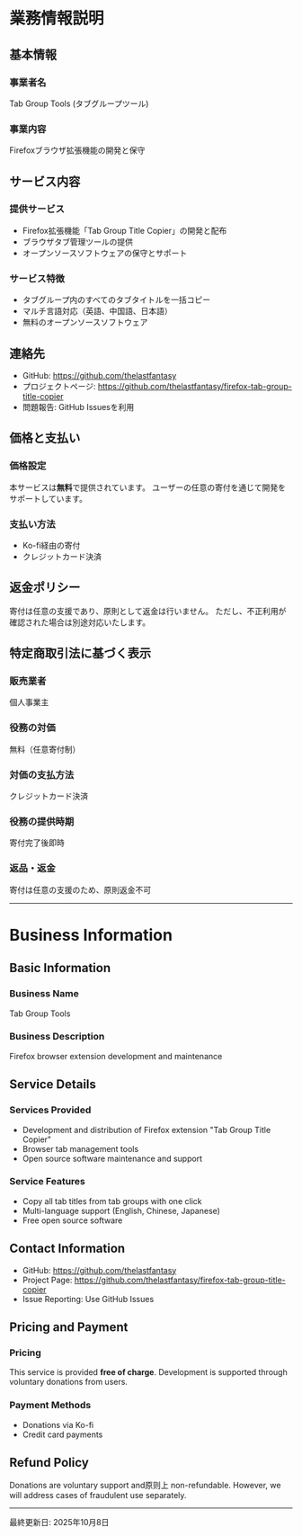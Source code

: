 # 業務情報説明

## 基本情報

### 事業者名
Tab Group Tools (タブグループツール)

### 事業内容
Firefoxブラウザ拡張機能の開発と保守

## サービス内容

### 提供サービス
- Firefox拡張機能「Tab Group Title Copier」の開発と配布
- ブラウザタブ管理ツールの提供
- オープンソースソフトウェアの保守とサポート

### サービス特徴
- タブグループ内のすべてのタブタイトルを一括コピー
- マルチ言語対応（英語、中国語、日本語）
- 無料のオープンソースソフトウェア

## 連絡先

- GitHub: https://github.com/thelastfantasy
- プロジェクトページ: https://github.com/thelastfantasy/firefox-tab-group-title-copier
- 問題報告: GitHub Issuesを利用

## 価格と支払い

### 価格設定
本サービスは**無料**で提供されています。
ユーザーの任意の寄付を通じて開発をサポートしています。

### 支払い方法
- Ko-fi経由の寄付
- クレジットカード決済

## 返金ポリシー

寄付は任意の支援であり、原則として返金は行いません。
ただし、不正利用が確認された場合は別途対応いたします。

## 特定商取引法に基づく表示

### 販売業者
個人事業主

### 役務の対価
無料（任意寄付制）

### 対価の支払方法
クレジットカード決済

### 役務の提供時期
寄付完了後即時

### 返品・返金
寄付は任意の支援のため、原則返金不可

---

# Business Information

## Basic Information

### Business Name
Tab Group Tools

### Business Description
Firefox browser extension development and maintenance

## Service Details

### Services Provided
- Development and distribution of Firefox extension "Tab Group Title Copier"
- Browser tab management tools
- Open source software maintenance and support

### Service Features
- Copy all tab titles from tab groups with one click
- Multi-language support (English, Chinese, Japanese)
- Free open source software

## Contact Information

- GitHub: https://github.com/thelastfantasy
- Project Page: https://github.com/thelastfantasy/firefox-tab-group-title-copier
- Issue Reporting: Use GitHub Issues

## Pricing and Payment

### Pricing
This service is provided **free of charge**.
Development is supported through voluntary donations from users.

### Payment Methods
- Donations via Ko-fi
- Credit card payments

## Refund Policy

Donations are voluntary support and原则上 non-refundable.
However, we will address cases of fraudulent use separately.

---

最終更新日: 2025年10月8日